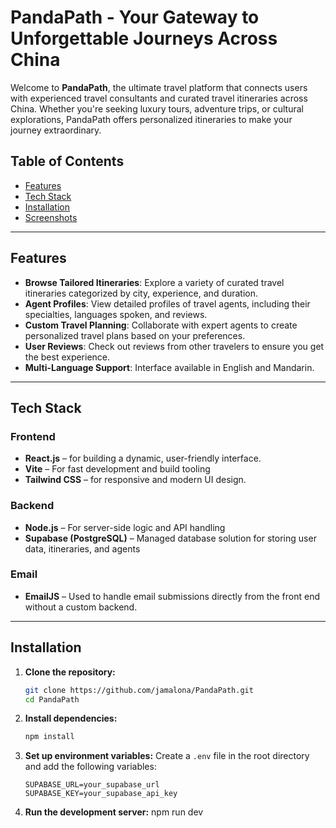 # PandaPath - Your Gateway to Unforgettable Journeys Across China

Welcome to **PandaPath**, the ultimate travel platform that connects users with experienced travel consultants and curated travel itineraries across China. Whether you're seeking luxury tours, adventure trips, or cultural explorations, PandaPath offers personalized itineraries to make your journey extraordinary.

## Table of Contents
- [Features](#features)
- [Tech Stack](#tech-stack)
- [Installation](#installation)
- [Screenshots](#screenshots)
---

## Features

- **Browse Tailored Itineraries**: Explore a variety of curated travel itineraries categorized by city, experience, and duration.
- **Agent Profiles**: View detailed profiles of travel agents, including their specialties, languages spoken, and reviews.
- **Custom Travel Planning**: Collaborate with expert agents to create personalized travel plans based on your preferences.
- **User Reviews**: Check out reviews from other travelers to ensure you get the best experience.
- **Multi-Language Support**: Interface available in English and Mandarin.
  
---

## Tech Stack

### Frontend
- **React.js** – for building a dynamic, user-friendly interface.
- **Vite** – For fast development and build tooling
- **Tailwind CSS** – for responsive and modern UI design.

### Backend
- **Node.js** – For server-side logic and API handling
- **Supabase (PostgreSQL)** – Managed database solution for storing user data, itineraries, and agents

### Email
- **EmailJS** – Used to handle email submissions directly from the front end without a custom backend.

---

## Installation

1. **Clone the repository:**
    ```bash
    git clone https://github.com/jamalona/PandaPath.git
    cd PandaPath
    ```

2. **Install dependencies:**
    ```bash
    npm install
    ```

3. **Set up environment variables:**
   Create a `.env` file in the root directory and add the following variables:
   ```env
   SUPABASE_URL=your_supabase_url
   SUPABASE_KEY=your_supabase_api_key

4. **Run the development server:**
   npm run dev
